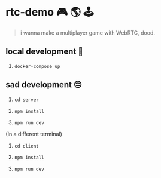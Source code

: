 # rtc-demo 🎮 🌎 🕹
> i wanna make a multiplayer game with WebRTC, dood.


## local development 🐳

1. `docker-compose up`


## sad development 😔

1. `cd server`

1. `npm install`

1. `npm run dev`

(In a different terminal)

1. `cd client`

1. `npm install`

1. `npm run dev`